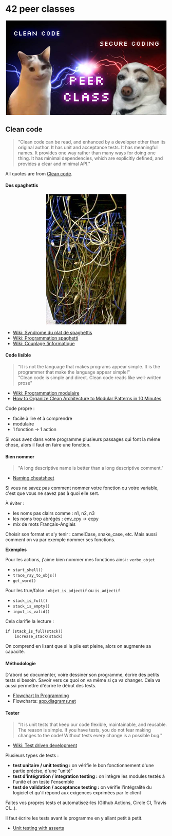 # 42 peer classes

<p align="center">
  <img src="assets/clean-secure.jpg" alt="Amazing artwork" width="500" />
</p>

## Clean code

> "Clean code can be read, and enhanced by a developer other than its original author. It has unit and acceptance tests. It has meaningful names. It provides one way rather than many ways for doing one thing. It has minimal dependencies, which are explicitly defined, and provides a clear and minimal API."

All quotes are from [Clean code](https://www.goodreads.com/work/quotes/3779106-clean-code-a-handbook-of-agile-software-craftsmanship-robert-c-martin).

#### Des spaghettis

<p align="center">
  <img src="assets/Cablespaghetti2.jpg" alt="spaghetti" />
</p>

- [Wiki: Syndrome du plat de spaghettis](https://fr.wikipedia.org/wiki/Syndrome_du_plat_de_spaghettis)
- [Wiki: Programmation spaghetti](https://fr.wikipedia.org/wiki/Programmation_spaghetti)
- [Wiki: Couplage (informatique](https://fr.wikipedia.org/wiki/Couplage_(informatique))

#### Code lisible

> "It is not the language that makes programs appear simple. It is the programmer that make the language appear simple!"  
> "Clean code is simple and direct. Clean code reads like well-written prose"

- [Wiki: Programmation modulaire](https://fr.wikipedia.org/wiki/Programmation_modulaire)
- [How to Organize Clean Architecture to Modular Patterns in 10 Minutes](https://www.codeproject.com/Articles/1210984/How-to-Organize-Clean-Architecture-to-Modular-Patt)

Code propre :
- facile à lire et à comprendre
- modulaire
- 1 fonction -> 1 action

Si vous avez dans votre programme plusieurs passages qui font la même chose, alors il faut en faire une fonction.

#### Bien nommer

> "A long descriptive name is better than a long descriptive comment."

- [Naming cheatsheet](https://github.com/kettanaito/naming-cheatsheet)

Si vous ne savez pas comment nommer votre fonction ou votre variable, c'est que vous ne savez pas à quoi elle sert.

À éviter :
- les noms pas clairs comme : n1, n2, n3
- les noms trop abrégés : env_cpy -> ecpy
- mix de mots Français-Anglais

Choisir son format et s'y tenir : camelCase, snake_case, etc. Mais aussi comment on va par exemple nommer ses fonctions.

**Exemples**

Pour les actions, j'aime bien nommer mes fonctions ainsi : `verbe_objet`
- `start_shell()`
- `trace_ray_to_objs()`
- `get_word()`

Pour les true/false : `objet_is_adjectif` ou `is_adjectif`
- `stack_is_full()`
- `stack_is_empty()`
- `input_is_valid()`

Cela clarifie la lecture :
```
if (stack_is_full(stack))
    increase_stack(stack)
```
On comprend en lisant que si la pile est pleine, alors on augmente sa capacité.

#### Méthodologie

D'abord se documenter, voire dessiner son programme, écrire des petits tests si besoin. Savoir vers ce quoi on va même si ça va changer. Cela va aussi permettre d'écrire le début des tests.

- [Flowchart In Programming](https://www.programiz.com/article/flowchart-programming)
- Flowcharts: [app.diagrams.net](https://app.diagrams.net/)

#### Tester

> "It is unit tests that keep our code flexible, maintainable, and reusable. The reason is simple. If you have tests, you do not fear making changes to the code! Without tests every change is a possible bug."

- [Wiki: Test driven development](https://fr.wikipedia.org/wiki/Test_driven_development)

Plusieurs types de tests :
- **test unitaire / unit testing :** on vérifie le bon fonctionnement d'une partie précise, d'une "unité"
- **test d'intégration / integration testing :** on intègre les modules testés à l'unité et on teste l'ensemble
- **test de validation / acceptance testing :** on vérifie l'intégralité du logiciel et qu'il répond aux exigences exprimées par le client

Faites vos propres tests et automatisez-les (Github Actions, Circle CI, Travis CI...).

Il faut écrire les tests avant le programme en y allant petit à petit.

- [Unit testing with asserts](http://www.electronvector.com/blog/unit-testing-with-asserts)
